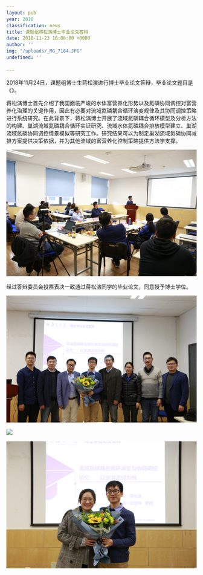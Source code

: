 ```yaml
---
layout: pub
year: 2018
classification: news
title: 课题组蒋松演博士毕业论文答辩
date: 2018-11-23 16:00:00 +0000
author: ''
img: "/uploads/_MG_7184.JPG"
undefined: ''

---
```

2018年11月24日，课题组博士生蒋松演进行博士毕业论文答辩，毕业论文题目是《》。

蒋松演博士首先介绍了我国面临严峻的水体富营养化形势以及氮磷协同调控对富营养化治理的关键作用，因此有必要对流域氮磷耦合循环演变规律及其协同调控策略进行系统研究。在此背景下，蒋松演博士开展了流域氮磷耦合循环模型及分析方法的构建、巢湖流域氮磷耦合循环实证研究、流域水体氮磷耦合排放模型建立、巢湖流域氮磷协同调控情景模拟等研究工作。研究结果可以为制定巢湖流域氮磷协同减排方案提供决策依据，并为其他流域的富营养化控制策略提供方法学支撑。

![](/uploads/_MG_7194.JPG)

经过答辩委员会投票表决一致通过蒋松演同学的毕业论文，同意授予博士学位。

![](/uploads/_MG_7207.JPG)

![](/uploads/0b20069297b8d0dc305c28e828d68a6.jpg)

![](/uploads/_MG_7215.JPG)